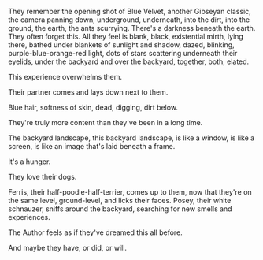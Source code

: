 They remember the opening shot of Blue Velvet, another Gibseyan classic, the camera panning down, underground, underneath, into the dirt, into the ground, the earth, the ants scurrying. There's a darkness beneath the earth. They often forget this. All they feel is blank, black, existential mirth, lying there, bathed under blankets of sunlight and shadow, dazed, blinking, purple-blue-orange-red light, dots of stars scattering underneath their eyelids, under the backyard and over the backyard, together, both, elated.

This experience overwhelms them.

Their partner comes and lays down next to them.

Blue hair, softness of skin, dead, digging, dirt below.

They're truly more content than they've been in a long time.

The backyard landscape, this backyard landscape, is like a window, is like a screen, is like an image that's laid beneath a frame.

It's a hunger.

They love their dogs.

Ferris, their half-poodle-half-terrier, comes up to them, now that they're on the same level, ground-level, and licks their faces. Posey, their white schnauzer, sniffs around the backyard, searching for new smells and experiences.

The Author feels as if they've dreamed this all before.

And maybe they have, or did, or will.